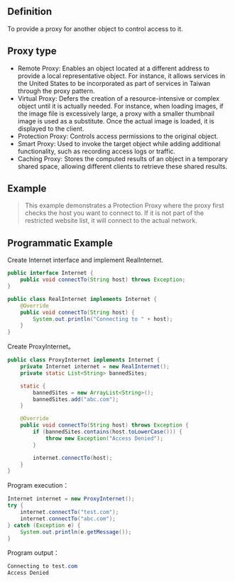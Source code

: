 ## Definition

To provide a proxy for another object to control access to it.  

## Proxy type

- Remote Proxy: Enables an object located at a different address to provide a local representative object. For instance, it allows services in the United States to be incorporated as part of services in Taiwan through the proxy pattern.
- Virtual Proxy: Defers the creation of a resource-intensive or complex object until it is actually needed. For instance, when loading images, if the image file is excessively large, a proxy with a smaller thumbnail image is used as a substitute. Once the actual image is loaded, it is displayed to the client.
- Protection Proxy: Controls access permissions to the original object.
- Smart Proxy: Used to invoke the target object while adding additional functionality, such as recording access logs or traffic.  
- Caching Proxy: Stores the computed results of an object in a temporary shared space, allowing different clients to retrieve these shared results.

## Example

> This example demonstrates a Protection Proxy where the proxy first checks the host you want to connect to. If it is not part of the restricted website list, it will connect to the actual network.  

## Programmatic Example

Create Internet interface and implement RealInternet.  

```java
public interface Internet {
    public void connectTo(String host) throws Exception;
}

public class RealInternet implements Internet {
    @Override
    public void connectTo(String host) {
        System.out.println("Connecting to " + host);
    }
}
```

Create ProxyInternet。

```java
public class ProxyInternet implements Internet {
    private Internet internet = new RealInternet();
    private static List<String> bannedSites;

    static {
        bannedSites = new ArrayList<String>();
        bannedSites.add("abc.com");
    }

    @Override
    public void connectTo(String host) throws Exception {
        if (bannedSites.contains(host.toLowerCase())) {
            throw new Exception("Access Denied");
        }

        internet.connectTo(host);
    }
}
```

Program execution：

```java
Internet internet = new ProxyInternet();
try {
    internet.connectTo("test.com");
    internet.connectTo("abc.com");
} catch (Exception e) {
    System.out.println(e.getMessage());
}
```

Program output：

```java
Connecting to test.com
Access Denied
```
